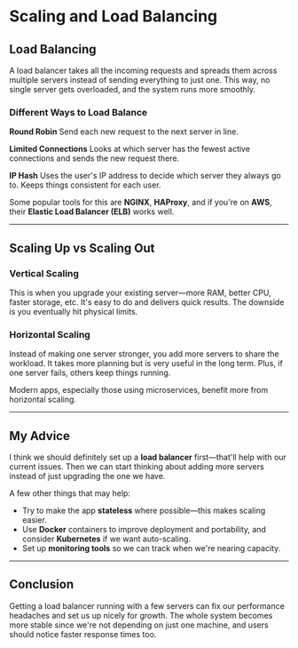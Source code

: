 # Scaling and Load Balancing

## Load Balancing

A load balancer takes all the incoming requests and spreads them across multiple servers instead of sending everything to just one. This way, no single server gets overloaded, and the system runs more smoothly.

### Different Ways to Load Balance

**Round Robin**
Send each new request to the next server in line.

**Limited Connections**
Looks at which server has the fewest active connections and sends the new request there.

**IP Hash**
Uses the user's IP address to decide which server they always go to. Keeps things consistent for each user.

Some popular tools for this are **NGINX**, **HAProxy**, and if you're on **AWS**, their **Elastic Load Balancer (ELB)** works well.

---

## Scaling Up vs Scaling Out

### Vertical Scaling

This is when you upgrade your existing server—more RAM, better CPU, faster storage, etc. It's easy to do and delivers quick results. The downside is you eventually hit physical limits.

### Horizontal Scaling

Instead of making one server stronger, you add more servers to share the workload. It takes more planning but is very useful in the long term. Plus, if one server fails, others keep things running.

Modern apps, especially those using microservices, benefit more from horizontal scaling.

---

## My Advice

I think we should definitely set up a **load balancer** first—that'll help with our current issues. Then we can start thinking about adding more servers instead of just upgrading the one we have.

A few other things that may help:

* Try to make the app **stateless** where possible—this makes scaling easier.
* Use **Docker** containers to improve deployment and portability, and consider **Kubernetes** if we want auto-scaling.
* Set up **monitoring tools** so we can track when we're nearing capacity.

---

## Conclusion

Getting a load balancer running with a few servers can fix our performance headaches and set us up nicely for growth. The whole system becomes more stable since we're not depending on just one machine, and users should notice faster response times too.
